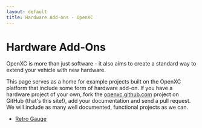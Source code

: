```yaml
---
layout: default
title: Hardware Add-ons - OpenXC
---
```


<div class="page-header">
    <h1>Hardware Add-Ons</h1>
</div>

OpenXC is more than just software - it also aims to create a standard way to
extend your vehicle with new hardware.

This page serves as a home for example projects built on the OpenXC platform
that include some form of hardware add-on. If you have a hardware project of
your own, fork the [openxc.github.com][] project on GitHub (that's this site!),
add your documentation and send a pull request. We will include as many well
documented, functional projects as we can.

* [Retro Gauge](/hardware-addons/retro-gauge.html)

[openxc.github.com]: https://github.com/openxc/openxc.github.com
